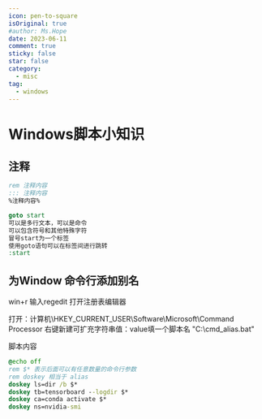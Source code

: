 ```yaml
---
icon: pen-to-square
isOriginal: true
#author: Ms.Hope
date: 2023-06-11
comment: true
sticky: false
star: false
category:
  - misc
tag:
  - windows
---
```


# Windows脚本小知识

## 注释
```cmd
rem 注释内容
::: 注释内容
%注释内容%

goto start  
可以是多行文本，可以是命令  
可以包含符号和其他特殊字符  
冒号start为一个标签
使用goto语句可以在标签间进行跳转
:start
```

## 为Window 命令行添加别名
win+r 输入regedit 打开注册表编辑器

打开：计算机\\HKEY_CURRENT_USER\\Software\\Microsoft\\Command Processor
右键新建可扩充字符串值：value填一个脚本名 "C:\\cmd_alias.bat"

脚本内容
```cmd
@echo off
rem $* 表示后面可以有任意数量的命令行参数
rem doskey 相当于 alias
doskey ls=dir /b $*
doskey tb=tensorboard --logdir $*
doskey ca=conda activate $*
doskey ns=nvidia-smi
```


